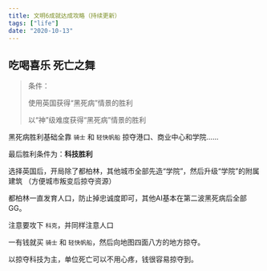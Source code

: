 ```yaml
---
title: 文明6成就达成攻略（持续更新）
tags: ["life"]
date: "2020-10-13"
---
```


## 吃喝喜乐 死亡之舞

> 条件：
>
> 使用英国获得“黑死病”情景的胜利
>
> 以“神”级难度获得“黑死病”情景的胜利

黑死病胜利基础全靠 `骑士` 和 `轻快帆船` 掠夺港口、商业中心和学院……

最后胜利条件为：**科技胜利**

选择英国后，开局除了都柏林，其他城市全部先造“学院”，然后升级“学院”的附属建筑
（方便城市叛变后掠夺资源）

都柏林一直发育人口，防止掉忠诚度即可，其他AI基本在第二波黑死病后全部GG。

注意要攻下 `科克`，并同样注意人口

一有钱就买 `骑士` 和 `轻快帆船`，然后向地图四面八方的地方掠夺。

以掠夺科技为主，单位死亡可以不用心疼，钱很容易掠夺到。
